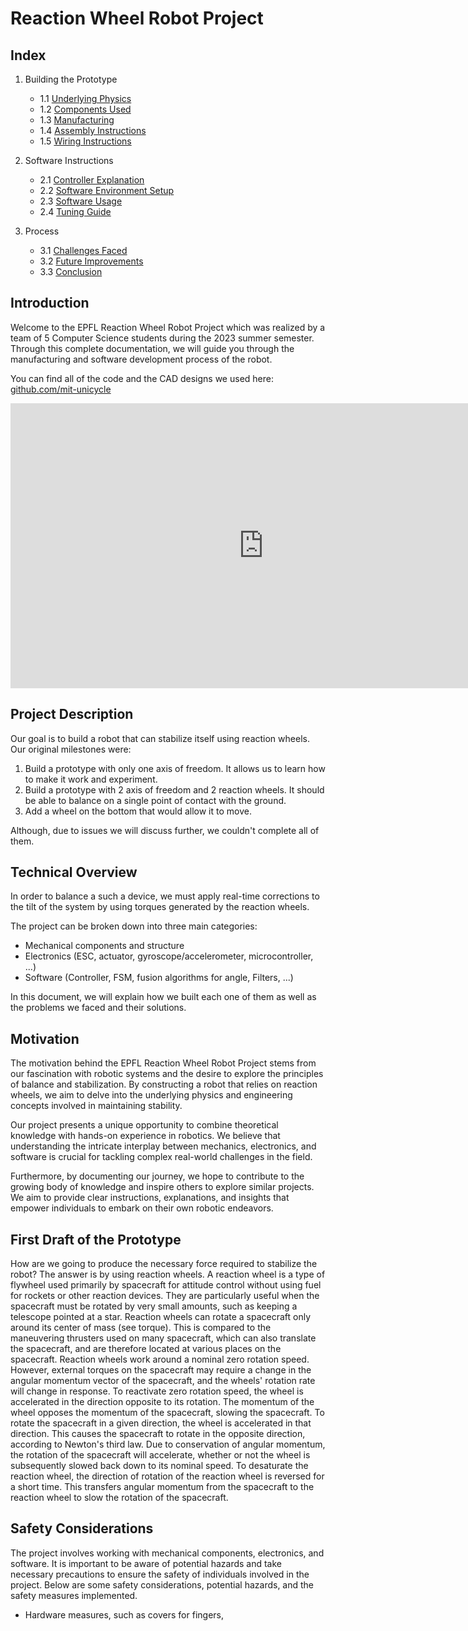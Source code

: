 # Reaction Wheel Robot Project


## Index
1. Building the Prototype
    - 1.1 [Underlying Physics](building/physics.md)
    - 1.2 [Components Used](building/components.md)
    - 1.3 [Manufacturing](building/manufacturing.md)
    - 1.4 [Assembly Instructions](building/assembly.md)
    - 1.5 [Wiring Instructions](building/wiring.md)

2. Software Instructions
    - 2.1 [Controller Explanation](software/controller.md)
    - 2.2 [Software Environment Setup](software/setup.md)
    - 2.3 [Software Usage](software/usage.md)
    - 2.4 [Tuning Guide](software/tuning.md)

3. Process
    - 3.1 [Challenges Faced](process/challenges.md)
    - 3.2 [Future Improvements](process/improvements.md)
    - 3.3 [Conclusion](process/conclusion.md)

## Introduction

Welcome to the EPFL Reaction Wheel Robot Project which was realized by a team of 5 Computer Science students during the 2023 summer semester. 
Through this complete documentation, we will guide you through the manufacturing and software development process of the robot.

You can find all of the code and the CAD designs we used here: <a href="https://github.com/mit-unicycle ">github.com/mit-unicycle</a>

<div class="video-container">
    <iframe width="810" height="456" src="https://www.youtube.com/embed/MygkXkl1ay0" title="YouTube video player" frameborder="0" allow="accelerometer; autoplay; clipboard-write; encrypted-media; gyroscope; picture-in-picture; web-share" allowfullscreen></iframe>
</div>

## Project Description
Our goal is to build a robot that can stabilize itself using reaction wheels. 
Our original milestones were:
<ol>
    <li>Build a prototype with only one axis of freedom. It allows us to learn how to make it work and experiment.</li>
    <li>Build a prototype with 2 axis of freedom and 2 reaction wheels. It should be able to balance on a single point of contact with the ground.</li>
    <li>Add a wheel on the bottom that would allow it to move.</li>
</ol>
Although, due to issues we will discuss further, we couldn't complete all of them.

## Technical Overview
In order to balance a such a device, we must apply real-time corrections to the tilt of the system by using torques generated by the reaction wheels. 

The project can be broken down into three main categories: 
<ul>
    <li>Mechanical components and structure</li>
    <li>Electronics (ESC, actuator, gyroscope/accelerometer, microcontroller, ...) </li>
    <li>Software (Controller, FSM, fusion algorithms for angle, Filters, ...)</li>
</ul>

In this document, we will explain how we built each one of them as well as the problems we faced and their solutions.

## Motivation
The motivation behind the EPFL Reaction Wheel Robot Project stems from our fascination with robotic systems and the desire to explore the principles of balance and stabilization. 
By constructing a robot that relies on reaction wheels, we aim to delve into the underlying physics and engineering concepts involved in maintaining stability.

Our project presents a unique opportunity to combine theoretical knowledge with hands-on experience in robotics. 
We believe that understanding the intricate interplay between mechanics, electronics, and software is crucial 
for tackling complex real-world challenges in the field.

Furthermore, by documenting our journey, we hope to contribute to the growing body of knowledge and inspire others to explore similar projects.
 We aim to provide clear instructions, explanations, and insights that empower individuals to embark on their own robotic endeavors.

## First Draft of the Prototype


How are we going to produce the necessary force required to stabilize the robot? The answer is by using reaction wheels. A reaction wheel is a type of flywheel used primarily by spacecraft for attitude control without using fuel for rockets or other reaction devices. They are particularly useful when the spacecraft must be rotated by very small amounts, such as keeping a telescope pointed at a star. Reaction wheels can rotate a spacecraft only around its center of mass (see torque). This is compared to the maneuvering thrusters used on many spacecraft, which can also translate the spacecraft, and are therefore located at various places on the spacecraft. Reaction wheels work around a nominal zero rotation speed. However, external torques on the spacecraft may require a change in the angular momentum vector of the spacecraft, and the wheels' rotation rate will change in response. To reactivate zero rotation speed, the wheel is accelerated in the direction opposite to its rotation. The momentum of the wheel opposes the momentum of the spacecraft, slowing the spacecraft. To rotate the spacecraft in a given direction, the wheel is accelerated in that direction. This causes the spacecraft to rotate in the opposite direction, according to Newton's third law. Due to conservation of angular momentum, the rotation of the spacecraft will accelerate, whether or not the wheel is subsequently slowed back down to its nominal speed. To desaturate the reaction wheel, the direction of rotation of the reaction wheel is reversed for a short time. This transfers angular momentum from the spacecraft to the reaction wheel to slow the rotation of the spacecraft.
## Safety Considerations
The project involves working with mechanical components, electronics, and software. 
It is important to be aware of potential hazards and take necessary precautions to ensure the safety of individuals involved in the project. 
Below are some safety considerations, potential hazards, and the safety measures implemented.
<ul>
    <li>Hardware measures, such as covers for fingers, </li>
</ul>